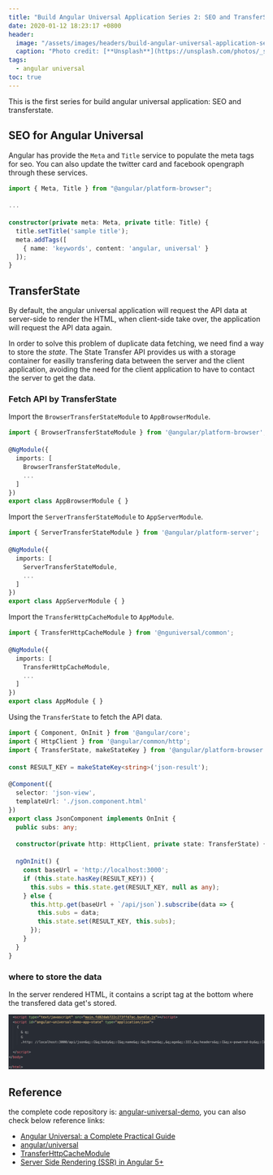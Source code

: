 ```yaml
---
title: "Build Angular Universal Application Series 2: SEO and TransferState"
date: 2020-01-12 18:23:17 +0800
header:
  image: "/assets/images/headers/build-angular-universal-application-series-2-seo-and-transferstate-header.jpg"
  caption: "Photo credit: [**Unsplash**](https://unsplash.com/photos/_st8-JkLstI)"
tags:
  - angular universal
toc: true
---
```


This is the first series for build angular universal application: SEO and transferstate.

## SEO for Angular Universal

Angular has provide the `Meta` and `Title` service to populate the meta tags for seo. You can also update the twitter card and facebook opengraph through these services.

```typescript
import { Meta, Title } from "@angular/platform-browser";

...

constructor(private meta: Meta, private title: Title) {
  title.setTitle('sample title');
  meta.addTags([
    { name: 'keywords', content: 'angular, universal' }
  ]);
}
```

## TransferState

By default, the angular universal application will request the API data at server-side to render the HTML, when client-side take over, the application will request the API data again.

In order to solve this problem of duplicate data fetching, we need find a way to store the *state*. The State Transfer API provides us with a storage container for easilly transfering data between the server and the client application, avoiding the need for the client application to have to contact the server to get the data.

### Fetch API by TransferState

Import the `BrowserTransferStateModule` to `AppBrowserModule`.

```typescript
import { BrowserTransferStateModule } from '@angular/platform-browser';

@NgModule({
  imports: [
    BrowserTransferStateModule,
    ...
  ]
})
export class AppBrowserModule { }
```

Import the `ServerTransferStateModule` to `AppServerModule`.

```typescript
import { ServerTransferStateModule } from '@angular/platform-server';

@NgModule({
  imports: [
    ServerTransferStateModule,
    ...
  ]
})
export class AppServerModule { }
```

Import the `TransferHttpCacheModule` to `AppModule`.

```typescript
import { TransferHttpCacheModule } from '@nguniversal/common';

@NgModule({
  imports: [
    TransferHttpCacheModule,
    ...
  ]
})
export class AppModule { }
```

Using the `TransferState` to fetch the API data.

```typescript
import { Component, OnInit } from '@angular/core';
import { HttpClient } from '@angular/common/http';
import { TransferState, makeStateKey } from '@angular/platform-browser';

const RESULT_KEY = makeStateKey<string>('json-result');

@Component({
  selector: 'json-view',
  templateUrl: './json.component.html'
})
export class JsonComponent implements OnInit {
  public subs: any;

  constructor(private http: HttpClient, private state: TransferState) { }

  ngOnInit() {
    const baseUrl = 'http://localhost:3000';
    if (this.state.hasKey(RESULT_KEY)) {
      this.subs = this.state.get(RESULT_KEY, null as any);
    } else {
      this.http.get(baseUrl + `/api/json`).subscribe(data => {
        this.subs = data;
        this.state.set(RESULT_KEY, this.subs);
      });
    }
  }
}
```

### where to store the data

In the server rendered HTML, it contains a script tag at the bottom where the transfered data get's stored.

![angular universal transferstate in html](/assets/images/posts/angular-universal-transferstate-in-html.png)

## Reference

the complete code repository is: [angular-universal-demo](https://github.com/4garfield/angular-universal-demo), you can also check below reference links:

* [Angular Universal: a Complete Practical Guide](https://blog.angular-university.io/angular-universal/)
* [angular/universal](https://github.com/angular/universal)
* [TransferHttpCacheModule](https://github.com/angular/universal/blob/master/docs/transfer-http.md)
* [Server Side Rendering (SSR) in Angular 5+](https://itnext.io/server-side-rendering-ssr-in-angular-5-the-simplest-and-quickest-ssr-approach-34cf53224f32)
